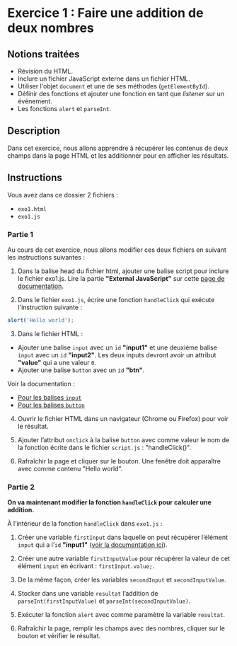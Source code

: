 # Exercice 1 : Faire une addition de deux nombres

## Notions traitées

- Révision du HTML.
- Inclure un fichier JavaScript externe dans un fichier HTML.
- Utiliser l'objet `document` et une de ses méthodes (`getElementById`).
- Définir des fonctions et ajouter une fonction en tant que _listener_ sur un événement.
- Les fonctions `alert` et `parseInt`.

## Description

Dans cet exercice, nous allons apprendre à récupérer les contenus de deux champs dans la page HTML et les additionner pour en afficher les résultats.

## Instructions

Vous avez dans ce dossier 2 fichiers :

- `exo1.html`
- `exo1.js`

### Partie 1

Au cours de cet exercice, nous allons modifier ces deux fichiers en suivant les instructions suivantes :

1. Dans la balise head du fichier html, ajouter une balise script pour inclure le fichier exo1.js.
   Lire la partie **"External JavaScript"** sur cette [page de documentation](https://www.w3schools.com/js/js_whereto.asp).

2. Dans le fichier `exo1.js`, écrire une fonction `handleClick` qui exécute l'instruction suivante :

```js
alert('Hello world');
```

3. Dans le fichier HTML :

- Ajouter une balise `input` avec un `id` **"input1"** et une deuxième balise `input` avec un `id` **"input2"**. Les deux inputs devront avoir un attribut **"value"** qui a une valeur `0`.
- Ajouter une balise `button` avec un `id` **"btn"**.

Voir la documentation :

- [Pour les balises `input`](https://www.w3schools.com/tags/tag_input.asp)
- [Pour les balises `button`](https://www.w3schools.com/tags/tag_button.asp)

4. Ouvrir le fichier HTML dans un navigateur (Chrome ou Firefox) pour voir le résultat.

5. Ajouter l’attribut `onclick` à la balise `button` avec comme valeur le nom de la fonction écrite dans le fichier `script.js` : "handleClick()".

6. Rafraîchir la page et cliquer sur le bouton. Une fenêtre doit apparaître avec comme contenu "Hello world".

### Partie 2

**On va maintenant modifier la fonction `handleClick` pour calculer une addition.**

À l’intérieur de la fonction `handleClick` dans `exo1.js` :

1. Créer une variable `firstInput` dans laquelle on peut récupérer l’élément `input` qui a l’`id` **"input1"** ([voir la documentation ici](https://www.w3schools.com/jsref/met_document_getelementbyid.asp)).

2. Créer une autre variable `firstInputValue` pour récupérer la valeur de cet élément `input` en écrivant : `firstInput.value;`.

3. De la même façon, créer les variables `secondInput` et `secondInputValue`.

4. Stocker dans une variable `resultat` l’addition de `parseInt(firstInputValue)` et `parseInt(secondInputValue)`.

5. Exécuter la fonction `alert` avec comme paramètre la variable `resultat`.

6. Rafraîchir la page, remplir les champs avec des nombres, cliquer sur le bouton et vérifier le résultat.

